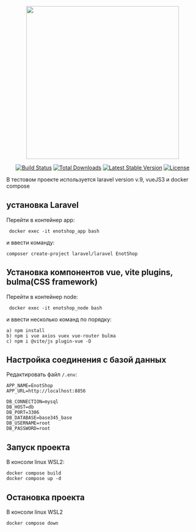 <p align="center"><a href="https://laravel.com" target="_blank"><img src="https://raw.githubusercontent.com/laravel/art/master/logo-lockup/5%20SVG/2%20CMYK/1%20Full%20Color/laravel-logolockup-cmyk-red.svg" width="400"></a></p>

<p align="center">
<a href="https://travis-ci.org/laravel/framework"><img src="https://travis-ci.org/laravel/framework.svg" alt="Build Status"></a>
<a href="https://packagist.org/packages/laravel/framework"><img src="https://img.shields.io/packagist/dt/laravel/framework" alt="Total Downloads"></a>
<a href="https://packagist.org/packages/laravel/framework"><img src="https://img.shields.io/packagist/v/laravel/framework" alt="Latest Stable Version"></a>
<a href="https://packagist.org/packages/laravel/framework"><img src="https://img.shields.io/packagist/l/laravel/framework" alt="License"></a>
</p>

В тестовом проекте используется laravel version v.9, vueJS3 и docker compose

## установка Laravel

Перейти в контейнер app:

```
 docker exec -it enotshop_app bash
```

и ввести команду:

```
composer create-project laravel/laravel EnotShop
```

## Установка компонентов vue, vite plugins, bulma(CSS framework)

Перейти в контейнер node:

```
 docker exec -it enotshop_node bash
```

и ввести несколько команд по порядку:

```
a) npm install
b) npm i vue axios vuex vue-router bulma
c) npm i @vite/js plugin-vue -D
```

## Настройка соединения с базой данных

Редактировать файл `/.env`:

```
APP_NAME=EnotShop
APP_URL=http://localhost:8856

DB_CONNECTION=mysql
DB_HOST=db
DB_PORT=3306
DB_DATABASE=base345_base
DB_USERNAME=root
DB_PASSWORD=root
```

## Запуск проекта

В консоли linux WSL2:

```
docker compose build
docker compose up -d
```

## Остановка проекта

В консоли linux WSL2

```
docker compose down
```
